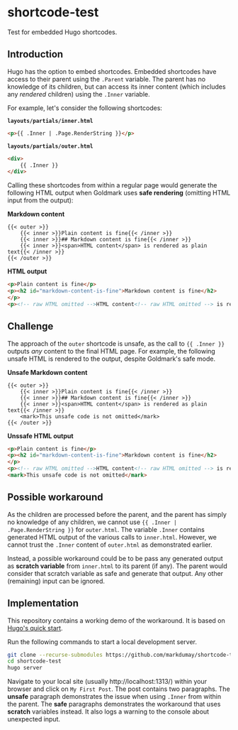 # shortcode-test

Test for embedded Hugo shortcodes.

## Introduction

Hugo has the option to embed shortcodes. Embedded shortcodes have access to their parent using the `.Parent` variable. The parent has no knowledge of its children, but can access its inner content (which includes any *rendered* children) using the `.Inner` variable.

For example, let's consider the following shortcodes:

**`layouts/partials/inner.html`**

```html
<p>{{ .Inner | .Page.RenderString }}</p>
```

**`layouts/partials/outer.html`**

```html
<div>
    {{ .Inner }}
</div>
```

Calling these shortcodes from within a regular page would generate the following HTML output when Goldmark uses **safe rendering** (omitting HTML input from the output):

**Markdown content**

```go-template
{{< outer >}}
    {{< inner >}}Plain content is fine{{< /inner >}}
    {{< inner >}}## Markdown content is fine{{< /inner >}}
    {{< inner >}}<span>HTML content</span> is rendered as plain text{{< /inner >}}
{{< /outer >}}
```

**HTML output**

```html   
<p>Plain content is fine</p>
<p><h2 id="markdown-content-is-fine">Markdown content is fine</h2>
</p>
<p><!-- raw HTML omitted -->HTML content<!-- raw HTML omitted --> is rendered as plain text</p>
```

## Challenge

The approach of the `outer` shortcode is unsafe, as the call to `{{ .Inner }}` outputs *any* content to the final HTML page. For example, the following unsafe HTML is rendered to the output, despite Goldmark's safe mode.

**Unsafe Markdown content**

```go-template
{{< outer >}}
    {{< inner >}}Plain content is fine{{< /inner >}}
    {{< inner >}}## Markdown content is fine{{< /inner >}}
    {{< inner >}}<span>HTML content</span> is rendered as plain text{{< /inner >}}
    <mark>This unsafe code is not omitted</mark>
{{< /outer >}}
```

**Unssafe HTML output**

```html   
<p>Plain content is fine</p>
<p><h2 id="markdown-content-is-fine">Markdown content is fine</h2>
</p>
<p><!-- raw HTML omitted -->HTML content<!-- raw HTML omitted --> is rendered as plain text</p>
<mark>This unsafe code is not omitted</mark>
```

## Possible workaround

As the children are processed before the parent, and the parent has simply no knowledge of any children, we cannot use `{{ .Inner | .Page.RenderString }}` for `outer.html`. The variable `.Inner` contains generated HTML output of the various calls to `inner.html`. However, we cannot trust the `.Inner` content of `outer.html` as demonstrated earlier.

Instead, a possible workaround could be to be pass any generated output as **scratch variable** from `inner.html` to its parent (if any).  The parent would consider that scratch variable as safe and generate that output. Any other (remaining) input can be ignored.

## Implementation

This repository contains a working demo of the workaround. It is based on [Hugo's quick start](https://gohugo.io/getting-started/quick-start/). 

Run the following commands to start a local development server.

```bash
git clone --recurse-submodules https://github.com/markdumay/shortcode-test.git
cd shortcode-test
hugo server
```

Navigate to your local site (usually http://localhost:1313/) within your browser and click on `My First Post`. The post contains two paragraphs. The **unsafe** paragraph demonstrates the issue when using `.Inner` from within the parent. The **safe** paragraphs demonstrates the workaround that uses **scratch** variables instead. It also logs a warning to the console about unexpected input.
